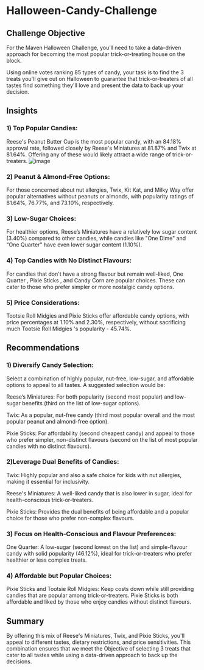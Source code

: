 # Halloween-Candy-Challenge

## Challenge Objective

For the Maven Halloween Challenge, you’ll need to take a data-driven approach for becoming the most popular trick-or-treating house on the block.

Using online votes ranking 85 types of candy, your task is to find the 3 treats you'll give out on Halloween to guarantee that trick-or-treaters of all tastes find something they'll love and present the data to back up your decision.

## Insights

### 1) Top Popular Candies:
Reese's Peanut Butter Cup is the most popular candy, with an 84.18% approval rate, followed closely by Reese's Miniatures at 81.87% and Twix at 81.64%. Offering any of these would likely attract a wide range of trick-or-treaters.
![image](https://github.com/user-attachments/assets/ad59a3a8-81da-4066-b29b-1257d6ffba21)

### 2) Peanut & Almond-Free Options:

For those concerned about nut allergies, Twix, Kit Kat, and Milky Way offer popular alternatives without peanuts or almonds, with popularity ratings of 81.64%, 76.77%, and 73.10%, respectively.

### 3) Low-Sugar Choices:

For healthier options, Reese’s Miniatures have a relatively low sugar content (3.40%) compared to other candies, while candies like "One Dime" and "One Quarter" have even lower sugar content (1.10%).
### 4) Top Candies with No Distinct Flavours:

For candies that don't have a strong flavour but remain well-liked, One Quarter , Pixie Sticks , and Candy Corn are popular choices. These can cater to those who prefer simpler or more nostalgic candy options.

### 5) Price Considerations:

Tootsie Roll Midgies and Pixie Sticks offer affordable candy options, with price percentages at 1.10% and 2.30%, respectively, without sacrificing much Tootsie Roll Midgies 's popularity - 45.74%.

## Recommendations

### 1) Diversify Candy Selection:

Select a combination of highly popular, nut-free, low-sugar, and affordable options to appeal to all tastes. A suggested selection would be:

Reese’s Miniatures: For both popularity (second most popular) and low-sugar benefits (third on the list of low-sugar options).

Twix: As a popular, nut-free candy (third most popular overall and the most popular peanut and almond-free option).

Pixie Sticks: For affordability (second cheapest candy) and appeal to those who prefer simpler, non-distinct flavours (second on the list of most popular candies with no distinct flavours).

### 2)Leverage Dual Benefits of Candies:

Twix: Highly popular and also a safe choice for kids with nut allergies, making it essential for inclusivity.

Reese's Miniatures: A well-liked candy that is also lower in sugar, ideal for health-conscious trick-or-treaters.

Pixie Sticks: Provides the dual benefits of being affordable and a popular choice for those who prefer non-complex flavours.

### 3) Focus on Health-Conscious and Flavour Preferences:

One Quarter: A low-sugar (second lowest on the list) and simple-flavour candy with solid popularity (46.12%), ideal for trick-or-treaters who prefer healthier or less complex treats.

### 4) Affordable but Popular Choices:

Pixie Sticks and Tootsie Roll Midgies: Keep costs down while still providing candies that are popular among trick-or-treaters. Pixie Sticks is both affordable and liked by those who enjoy candies without distinct flavours.

## Summary

By offering this mix of Reese's Miniatures, Twix, and Pixie Sticks, you'll appeal to different tastes, dietary restrictions, and price sensitivities. This combination ensures that we meet the Objective of selecting 3 treats that cater to all tastes while using a data-driven approach to back up the decisions.
